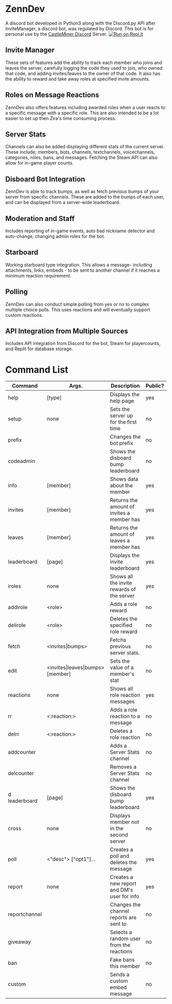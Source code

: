 # ZennDev
A discord bot developed in Python3 along with the Discord.py API after InviteManager, a discord bot, was regulated by Discord. This bot is for personal use by the [CastleMiner Discord](discord.gg/cJH7DFb) Server.
[![Run on Repl.it](https://repl.it/badge/github/Zennara/ZennsInvites)](https://repl.it/github/Zennara/ZennsInvites)
## Invite Manager
These sets of features add the ability to track each member who joins and leaves the server, carefully logging the code they used to join, who owned that code, and adding invites/leaves to the owner of that code. It also has the ability to reward and take away roles at specified invite amounts. 
## Roles on Message Reactions
ZennDev also offers features including awarded roles when a user reacts to a specific message with a specific role. This are also intended to be a lot easier to set up then Zira's time consuming process. 
## Server Stats
Channels can also be added displaying different stats of the current server. These include; members, bots, channels, textchannels, voicechannels, categories, roles, bans, and messages. Fetching the Steam API can also allow for in-game player counts.
## Disboard Bot Integration
ZennDev is able to track bumps, as well as fetch previous bumps of your server from specific channels. These are added to the bumps of each user, and can be displayed from a server-wide leaderboard.
## Moderation and Staff
Includes reporting of in-game events, auto bad nickname detector and auto-change, changing admin roles for the bot.
## Starboard
Working starboard type integration. This allows a message- including attachments, links, embeds - to be sent to another channel if it reaches a minimum reaction requirement.
## Polling
ZennDev can also conduct simple polling from yes or no to complex multiple choice polls. This uses reactions and will eventually support custom reactions.
## API Integration from Multiple Sources
Includes API integration from Discord for the bot, Steam for playercounts, and Replit for database storage.
# Command List
| Command       | Args.                                             | Description                                | Public? |
|---------------|---------------------------------------------------|--------------------------------------------|---------|
| help          | [type]                                            | Displays the help page                     | yes     |
| setup         | none                                              | Sets the server up for the first time      | no      |
| prefix        | <prefix>                                          | Changes the bot prefix                     | no      |
| codeadmin     | <role>                                            | Shows the disboard bump leaderboard        | no      |
| info          | [member]                                          | Shows data about the member                | yes     |
| invites       | [member]                                          | Returns the amount of invites a member has | yes     |
| leaves        | [member]                                          | Returns the amount of leaves a member has  | yes     |
| leaderboard   | [page]                                            | Displays the invite leaderboard            | yes     |
| iroles        | none                                              | Shows all the invite rewards of the server | yes     |
| addirole      | <invites> \<role>                                 | Adds a role reward                         | no      |
| delirole      | <invites> \<role>                                 | Deletes the specified role reward          | no      |
| fetch         | <invites\|bumps>                                  | Fetchs previous server stats.              | no      |
| edit          | <invites\|leaves\|bumps> <amount> [member]        | Sets the value of a member's stat          | no      |
| reactions     | none                                              | Shows all role reaction messages           | yes     |
| rr            | <channel> <message> <:reaction:> <role>           | Adds a role reaction to a message          | no      |
| delrr         | <channel> <message> <:reaction:> <role>           | Deletes a role reaction                    | no      |
| addcounter    | <tracker>                                         | Adds a Server Stats channel                | no      |
| delcounter    | <tracker>                                         | Removes a Server Stats channel             | no      |
| d leaderboard | [page]                                            | Shows the disboard bump leaderboard        | yes     |
| cross         | none                                              | Displays member not in the second server   | no      |
| poll          | <"desc"> ["opt1"]...                              | Creates a poll and deletes the message     | yes     |
| report        | none                                              | Creates a new report and DM's user for info| yes     |
| reportchannel | <channel>                                         | Changes the channel reports are sent to    | no      |
| giveaway      | <channel> <message>                               | Selects a random user from the reactions   | no      |
| ban           | <member>                                          | Fake bans this member                      | no      |
| custom        | <message>                                         | Sends a custom embed message               | no      |
